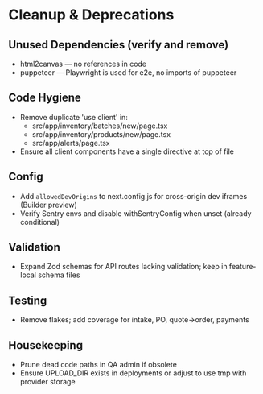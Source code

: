 # Cleanup & Deprecations

## Unused Dependencies (verify and remove)
- html2canvas — no references in code
- puppeteer — Playwright is used for e2e, no imports of puppeteer

## Code Hygiene
- Remove duplicate 'use client' in:
  - src/app/inventory/batches/new/page.tsx
  - src/app/inventory/products/new/page.tsx
  - src/app/alerts/page.tsx
- Ensure all client components have a single directive at top of file

## Config
- Add `allowedDevOrigins` to next.config.js for cross-origin dev iframes (Builder preview)
- Verify Sentry envs and disable withSentryConfig when unset (already conditional)

## Validation
- Expand Zod schemas for API routes lacking validation; keep in feature-local schema files

## Testing
- Remove flakes; add coverage for intake, PO, quote→order, payments

## Housekeeping
- Prune dead code paths in QA admin if obsolete
- Ensure UPLOAD_DIR exists in deployments or adjust to use tmp with provider storage
